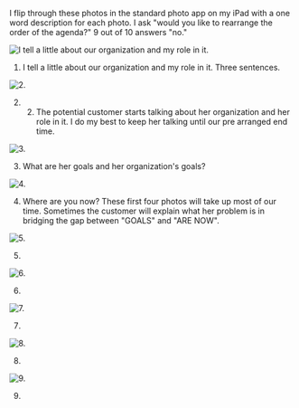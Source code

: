 I flip through these photos in the standard photo app on my iPad with a one word description for each photo. I ask "would you like to rearrange the order of the agenda?" 9 out of 10 answers "no." 
 

![I tell a little about our organization and my role in it.](http://photos-d.ak.instagram.com/hphotos-ak-prn/10326584_281882358648163_1979255148_n.jpg)

1. I tell a little about our organization and my role in it. Three sentences.




![2.](http://photos-e.ak.instagram.com/hphotos-ak-prn/10362256_236302276577940_375058090_n.jpg)

2. 2. The potential customer starts talking about her organization and her role in it. I do my best to keep her talking until our pre arranged end time.


![3. ](http://photos-f.ak.instagram.com/hphotos-ak-prn/924377_410439169099357_1427135916_n.jpg)

3. What are her goals and her organization's goals? 


![4. ](http://photos-e.ak.instagram.com/hphotos-ak-prn/925496_295102020655900_1149333439_n.jpg)

4. Where are you now? These first four photos will take up most of our time. Sometimes the customer will explain what her problem is in bridging the gap between "GOALS" and "ARE NOW". 


![5. ](http://photos-c.ak.instagram.com/hphotos-ak-prn/1168852_739706389386226_2004069829_n.jpg)

5. 


![6. ](http://photos-g.ak.instagram.com/hphotos-ak-prn/923978_732803406771718_1872217354_n.jpg)

6. 


![7. ](http://photos-d.ak.instagram.com/hphotos-ak-frc/1742791_463754097101875_1743184789_n.jpg)

7. 


![8. ](http://photos-h.ak.instagram.com/hphotos-ak-ash/10358376_793904697294479_959716765_n.jpg)

8. 


![9. ](http://photos-a.ak.instagram.com/hphotos-ak-prn/10401814_516875338435080_547715930_n.jpg)

9. 
